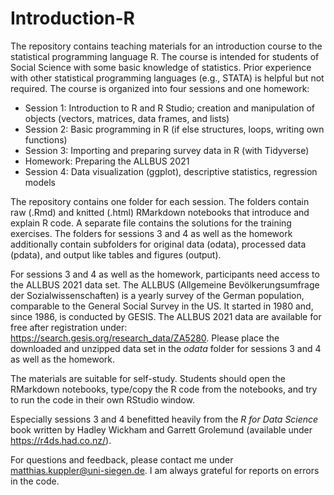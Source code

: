 # Introduction-R
The repository contains teaching materials for an introduction course to the statistical programming language R. The course is intended for students of Social Science with some basic knowledge of statistics. Prior experience with other statistical programming languages (e.g., STATA) is helpful but not required. The course is organized into four sessions and one homework:

- Session 1: Introduction to R and R Studio; creation and manipulation of objects (vectors, matrices, data frames, and lists)
- Session 2: Basic programming in R (if else structures, loops, writing own functions)
- Session 3: Importing and preparing survey data in R (with Tidyverse)
- Homework: Preparing the ALLBUS 2021
- Session 4: Data visualization (ggplot), descriptive statistics, regression models

The repository contains one folder for each session. The folders contain raw (.Rmd) and knitted (.html) RMarkdown notebooks that introduce and explain R code. A separate file contains the solutions for the training exercises. The folders for sessions 3 and 4 as well as the homework additionally contain subfolders for original data (odata), processed data (pdata), and output like tables and figures (output).

For sessions 3 and 4 as well as the homework, participants need access to the ALLBUS 2021 data set. The ALLBUS (Allgemeine Bevölkerungsumfrage der Sozialwissenschaften) is a yearly survey of the German population, comparable to the General Social Survey in the US. It started in 1980 and, since 1986, is conducted by GESIS. The ALLBUS 2021 data are available for free after registration under: https://search.gesis.org/research_data/ZA5280. Please place the downloaded and unzipped data set in the *odata* folder for sessions 3 and 4 as well as the homework.

The materials are suitable for self-study. Students should open the RMarkdown notebooks, type/copy the R code from the notebooks, and try to run the code in their own RStudio window.

Especially sessions 3 and 4 benefitted heavily from the *R for Data Science* book written by Hadley Wickham and Garrett Grolemund (available under https://r4ds.had.co.nz/).

For questions and feedback, please contact me under matthias.kuppler@uni-siegen.de. I am always grateful for reports on errors in the code.
